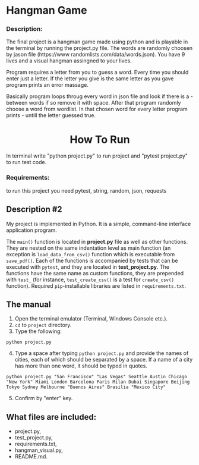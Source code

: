 # Hangman Game

### Description:
The final project is a hangman game made using python and is playable in the terminal by running the project.py file.
The words are randomly choosen by jason file (https://www randomlists.com/data/words.json). You have 9 lives and a visual hangman assingned to your lives.

Program requires a letter from you to guess a word. Every time you should enter just a letter. If the letter you give is the same letter as you gave program prints an error massage.

Basically program loops throug every word in json file and look if there is a - between words if so remove it with space. After that program randomly choose a word from wordlist.
In that chosen word for every letter program prints - untill the letter guessed true.


<h1 align='center'><b>How To Run</b></h1>
In terminal write "python project.py" to run project and "pytest project.py" to run test code.

### Requirements:
to run this project you need pytest, string, random, json, requests

## Description #2
My project is implemented in Python. It is a simple, command-line interface application program.

The `main()` function is located in **project.py** file as well as other functions. They are nested on the same indentation level as main function (an exception is `load_data_from_csv()` function which is executable from `save_pdf()`. Each of the functions is accompanied by tests that can be executed with `pytest`, and they are located in **test_project.py**. The functions have the same name as custom functions, they are prepended with `test_` (for instance, `test_create_csv()` is a test for `create_csv()` function). Required `pip`-installable libraries are listed in `requirements.txt`.
## The manual
1. Open the terminal emulator (Terminal, Windows Console etc.).
2. `cd` to `project` directory.
3. Type the following:
```
python project.py
```
4. Type a space after typing `python project.py` and provide the names of cities, each of which should be separated by a space. If a name of a city has more than one word, it should be typed in quotes.
```
python project.py "San Francisco" "Las Vegas" Seattle Austin Chicago "New York" Miami London Barcelona Paris Milan Dubai Singapore Beijing Tokyo Sydney Melbourne "Buenos Aires" Brasilia "Mexico City"
```
5. Confirm by "enter" key.

## What files are included:
- project.py,
- test_project.py,
- requirements.txt,
- hangman_visual.py,
- README.md.
